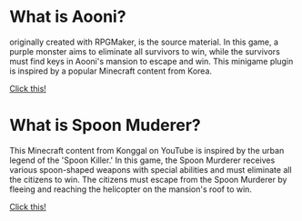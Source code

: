 # What is Aooni?
originally created with RPGMaker, is the source material. 
In this game, a purple monster aims to eliminate all survivors to win, while the survivors must find keys in Aooni's mansion to escape and win. 
This minigame plugin is inspired by a popular Minecraft content from Korea.

[Click this!](https://www.youtube.com/watch?v=-oqlpX5Zrs0)

# What is Spoon Muderer?
This Minecraft content from Konggal on YouTube is inspired by the urban legend of the 'Spoon Killer.' 
In this game, the Spoon Murderer receives various spoon-shaped weapons with special abilities and must eliminate all the citizens to win. 
The citizens must escape from the Spoon Murderer by fleeing and reaching the helicopter on the mansion's roof to win.

[Click this!](https://www.youtube.com/watch?v=-oqlpX5Zrs0)
